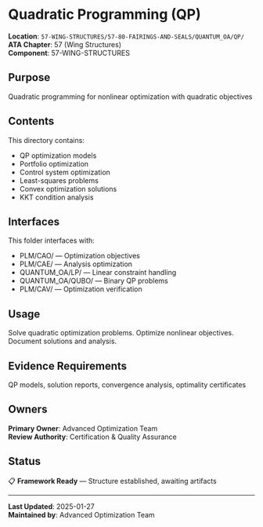 # Quadratic Programming (QP)

**Location**: `57-WING-STRUCTURES/57-80-FAIRINGS-AND-SEALS/QUANTUM_OA/QP/`  
**ATA Chapter**: 57 (Wing Structures)  
**Component**: 57-WING-STRUCTURES

## Purpose

Quadratic programming for nonlinear optimization with quadratic objectives

## Contents

This directory contains:

- QP optimization models
- Portfolio optimization
- Control system optimization
- Least-squares problems
- Convex optimization solutions
- KKT condition analysis

## Interfaces

This folder interfaces with:

- PLM/CAO/ — Optimization objectives
- PLM/CAE/ — Analysis optimization
- QUANTUM_OA/LP/ — Linear constraint handling
- QUANTUM_OA/QUBO/ — Binary QP problems
- PLM/CAV/ — Optimization verification

## Usage

Solve quadratic optimization problems. Optimize nonlinear objectives. Document solutions and analysis.

## Evidence Requirements

QP models, solution reports, convergence analysis, optimality certificates

## Owners

**Primary Owner**: Advanced Optimization Team  
**Review Authority**: Certification & Quality Assurance

## Status

📋 **Framework Ready** — Structure established, awaiting artifacts

---

**Last Updated**: 2025-01-27  
**Maintained by**: Advanced Optimization Team
